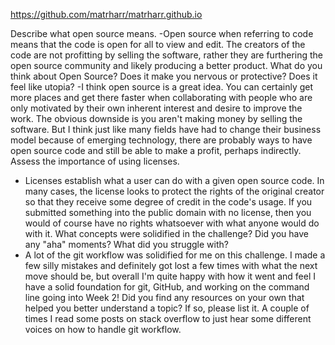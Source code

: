 https://github.com/matrharr/matrharr.github.io

Describe what open source means.
-Open source when referring to code means that the code is open for all to view and edit. The creators of the code are not profitting by selling the software, rather they are furthering the open source community and likely producing a better product.
What do you think about Open Source? Does it make you nervous or protective? Does it feel like utopia?
-I think open source is a great idea. You can certainly get more places and get there faster when collaborating with people who are only motivated by their own inherent interest and desire to improve the work. The obvious downside is you aren't making money by selling the software. But I think just like many fields have had to change their business model because of emerging technology, there are probably ways to have open source code and still be able to make a profit, perhaps indirectly.
Assess the importance of using licenses.
- Licenses establish what a user can do with a given open source code. In many cases, the license looks to protect the rights of the original creator so that they receive some degree of credit in the code's usage. If you submitted something into the public domain with no license, then you would of course have no rights whatsoever with what anyone would do with it.
What concepts were solidified in the challenge? Did you have any "aha" moments? What did you struggle with?
- A lot of the git workflow was solidified for me on this challenge. I made a few silly mistakes and definitely got lost a few times with what the next move should be, but overall I'm quite happy with how it went and feel I have a solid foundation for git, GitHub, and working on the command line going into Week 2!
Did you find any resources on your own that helped you better understand a topic? If so, please list it.
A couple of times I read some posts on stack overflow to just hear some different voices on how to handle git workflow.
